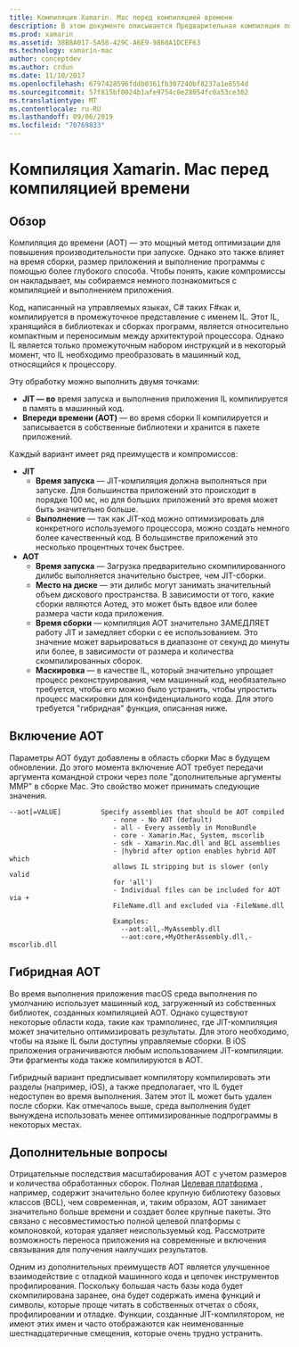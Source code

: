 ```yaml
---
title: Компиляция Xamarin. Mac перед компиляцией времени
description: В этом документе описывается Предварительная компиляция по времени в Xamarin. Mac. Он сравнивает компиляцию AOT с JIT-компиляцией, объясняет, как включить AOT и рассматривает гибридную AOT.
ms.prod: xamarin
ms.assetid: 38B8A017-5A58-429C-A6E9-9860A1DCEF63
ms.technology: xamarin-mac
author: conceptdev
ms.author: crdun
ms.date: 11/10/2017
ms.openlocfilehash: 6797428596fddb0361fb307240bf8237a1e8554d
ms.sourcegitcommit: 57f815bf0024b1afe9754c0e28054fc0a53ce302
ms.translationtype: MT
ms.contentlocale: ru-RU
ms.lasthandoff: 09/06/2019
ms.locfileid: "70769833"
---
```

# <a name="xamarinmac-ahead-of-time-compilation"></a>Компиляция Xamarin. Mac перед компиляцией времени

## <a name="overview"></a>Обзор

Компиляция до времени (AOT) — это мощный метод оптимизации для повышения производительности при запуске. Однако это также влияет на время сборки, размер приложения и выполнение программы с помощью более глубокого способа. Чтобы понять, какие компромиссы он накладывает, мы собираемся немного познакомиться с компиляцией и выполнением приложения.

Код, написанный на управляемых языках, C# таких F#как и, компилируется в промежуточное представление с именем IL. Этот IL, хранящийся в библиотеках и сборках программ, является относительно компактным и переносимым между архитектурой процессора. Однако IL является только промежуточным набором инструкций и в некоторый момент, что IL необходимо преобразовать в машинный код, относящийся к процессору.

Эту обработку можно выполнить двумя точками:

- **JIT — во** время запуска и выполнения приложения IL компилируется в память в машинный код.
- **Впереди времени (AOT)** — во время сборки Il компилируется и записывается в собственные библиотеки и хранится в пакете приложений.

Каждый вариант имеет ряд преимуществ и компромиссов:

- **JIT**
  - **Время запуска** — JIT-компиляция должна выполняться при запуске. Для большинства приложений это происходит в порядке 100 мс, но для больших приложений это время может быть значительно больше.
  - **Выполнение** — так как JIT-код можно оптимизировать для конкретного используемого процессора, можно создать немного более качественный код. В большинстве приложений это несколько процентных точек быстрее.
- **AOT**
  - **Время запуска** — Загрузка предварительно скомпилированного дилибс выполняется значительно быстрее, чем JIT-сборки.
  - **Место на диске** — эти дилибс могут занимать значительный объем дискового пространства. В зависимости от того, какие сборки являются Аотед, это может быть вдвое или более размера части кода приложения.
  - **Время сборки** — компиляция AOT значительно ЗАМЕДЛЯЕТ работу JIT и замедляет сборки с ее использованием. Это значение может варьироваться в диапазоне от секунд до минуты или более, в зависимости от размера и количества скомпилированных сборок.
  - **Маскировка** — в качестве IL, который значительно упрощает процесс реконструирования, чем машинный код, необязательно требуется, чтобы его можно было устранить, чтобы упростить процесс маскировки для конфиденциального кода. Для этого требуется "гибридная" функция, описанная ниже.

## <a name="enabling-aot"></a>Включение AOT

Параметры AOT будут добавлены в область сборки Mac в будущем обновлении. До этого момента включение AOT требует передачи аргумента командной строки через поле "дополнительные аргументы MMP" в сборке Mac. Это свойство может принимать следующие значения.

```
--aot[=VALUE]          Specify assemblies that should be AOT compiled
                          - none - No AOT (default)
                          - all - Every assembly in MonoBundle
                          - core - Xamarin.Mac, System, mscorlib
                          - sdk - Xamarin.Mac.dll and BCL assemblies
                          - |hybrid after option enables hybrid AOT which
                          allows IL stripping but is slower (only valid
                          for 'all')
                          - Individual files can be included for AOT via +
                          FileName.dll and excluded via -FileName.dll

                          Examples:
                            --aot:all,-MyAssembly.dll
                            --aot:core,+MyOtherAssembly.dll,-mscorlib.dll
```

## <a name="hybrid-aot"></a>Гибридная AOT

Во время выполнения приложения macOS среда выполнения по умолчанию использует машинный код, загруженный из собственных библиотек, созданных компиляцией AOT. Однако существуют некоторые области кода, такие как трамполинес, где JIT-компиляция может значительно оптимизировать результаты. Для этого необходимо, чтобы на языке IL были доступны управляемые сборки. В iOS приложения ограничиваются любым использованием JIT-компиляции. Эти фрагменты кода также компилируются в AOT.

Гибридный вариант предписывает компилятору компилировать эти разделы (например, iOS), а также предполагает, что IL будет недоступен во время выполнения. Затем этот IL может быть удален после сборки. Как отмечалось выше, среда выполнения будет вынуждена использовать менее оптимизированные подпрограммы в некоторых местах.

## <a name="further-considerations"></a>Дополнительные вопросы

Отрицательные последствия масштабирования AOT с учетом размеров и количества обработанных сборок. Полная [Целевая платформа](~/mac/platform/target-framework.md) , например, содержит значительно более крупную библиотеку базовых классов (BCL), чем современная, и, таким образом, AOT занимает значительно больше времени и создает более крупные пакеты. Это связано с несовместимостью полной целевой платформы с компоновкой, которая удаляет неиспользуемый код. Рассмотрите возможность переноса приложения на современные и включения связывания для получения наилучших результатов.

Одним из дополнительных преимуществ AOT является улучшенное взаимодействие с отладкой машинного кода и цепочек инструментов профилирования. Поскольку большая часть базы кода будет скомпилирована заранее, она будет содержать имена функций и символы, которые проще читать в собственных отчетах о сбоях, профилировании и отладке. Функции, созданные JIT-компилятором, не имеют этих имен и часто отображаются как неименованные шестнадцатеричные смещения, которые очень трудно устранить.
